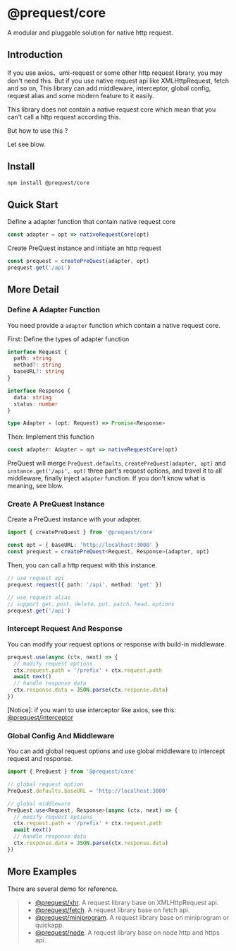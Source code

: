 # @prequest/core

A modular and pluggable solution for native http request.

## Introduction

If you use axios、umi-request or some other http request library, you may don't need this. But if you use native request api like XMLHttpRequest, fetch and so on, This library can add middleware, interceptor, global config, request alias and some modern feature to it easily.

This library does not contain a native request core which mean that you can't call a http request according this.

But how to use this ?

Let see blow.

## Install

```bash
npm install @prequest/core
```

## Quick Start

Define a adapter function that contain native request core

```ts
const adapter = opt => nativeRequestCore(opt)
```

Create PreQuest instance and initiate an http request

```ts
const prequest = createPreQuest(adapter, opt)
prequest.get('/api')
```

## More Detail

### Define A Adapter Function

You need provide a `adapter` function which contain a native request core.

First: Define the types of adapter function

```ts
interface Request {
  path: string
  method?: string
  baseURL?: string
}

interface Response {
  data: string
  status: number
}

type Adapter = (opt: Request) => Promise<Response>
```

Then: Implement this function

```ts
const adapter: Adapter = opt => nativeRequestCore(opt)
```

PreQuest will merge `PreQuest.defaults`, `createPreQuest(adapter, opt)` and `instance.get('/api', opt)` three part's request options, and travel it to all middleware, finally inject `adapter` function. If you don't know what is meaning, see blow.

### Create A PreQuest Instance

Create a PreQuest instance with your adapter.

```ts
import { createPreQuest } from '@prequest/core'

const opt = { baseURL: 'http://localhost:3000' }
const prequest = createPreQuest<Request, Response>(adapter, opt)
```

Then, you can call a http request with this instance.

```ts
// use request api
prequest.request({ path: '/api', method: 'get' })

// use request alias
// support get、post、delete、put、patch、head、options
prequest.get('/api')
```

### Intercept Request And Response

You can modify your request options or response with build-in middleware.

```ts
prequest.use(async (ctx, next) => {
  // modify request options
  ctx.request.path = '/prefix' + ctx.request.path
  await next()
  // handle response data
  ctx.response.data = JSON.parse(ctx.response.data)
})
```

[Notice]: if you want to use interceptor like axios, see this: [@prequest/interceptor](https://github.com/xdoer/PreQuest/blob/main/packages/interceptor/README.md)

### Global Config And Middleware

You can add global request options and use global middleware to intercept request and response.

```ts
import { PreQuest } from '@prequest/core'

// global request option
PreQuest.defaults.baseURL = 'http://localhost:3000'

// global middleware
PreQuest.use<Request, Response>(async (ctx, next) => {
  // modify request options
  ctx.request.path = '/prefix' + ctx.request.path
  await next()
  // handle response data
  ctx.response.data = JSON.parse(ctx.response.data)
})
```

## More Examples

There are several demo for reference.

> - [@prequest/xhr](https://github.com/xdoer/PreQuest/blob/main/packages/xhr/README.md). A request library base on XMLHttpRequest api.
> - [@prequest/fetch](https://github.com/xdoer/PreQuest/blob/main/packages/fetch/README.md). A request library base on fetch api.
> - [@prequest/miniprogram](https://github.com/xdoer/PreQuest/blob/main/packages/miniprogram/README.md). A request library base on miniprogram or quickapp.
> - [@prequest/node](https://github.com/xdoer/PreQuest/blob/main/packages/node/README.md). A request library base on node http and https api.

